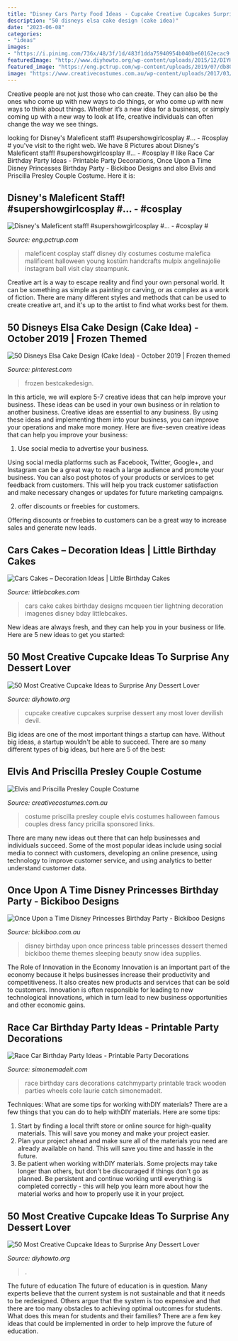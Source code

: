 ```yaml
---
title: "Disney Cars Party Food Ideas - Cupcake Creative Cupcakes Surprise Dessert Any Most Lover Devilish Devil"
description: "50 disneys elsa cake design (cake idea)"
date: "2023-06-08"
categories:
- "ideas"
images:
- "https://i.pinimg.com/736x/48/3f/1d/483f1dda75940954b040be60162ecac9.jpg"
featuredImage: "http://www.diyhowto.org/wp-content/uploads/2015/12/DIYHowto-50-Most-Creative-Cupcake-Ideas-to-Surprise-Any-Dessert-Lover43-600x783.jpg"
featured_image: "https://eng.pctrup.com/wp-content/uploads/2019/07/db80c6007fc1facf270f5fee7aa3ddd4.jpg"
image: "https://www.creativecostumes.com.au/wp-content/uploads/2017/03/elvis-couple-510x680.jpg"
---
```



Creative people are not just those who can create. They can also be the ones who come up with new ways to do things, or who come up with new ways to think about things. Whether it’s a new idea for a business, or simply coming up with a new way to look at life, creative individuals can often change the way we see things.

	

		
looking for Disney&#039;s Maleficent staff! #supershowgirlcosplay #... - #cosplay # you've visit to the right web. We have 8 Pictures about Disney&#039;s Maleficent staff! #supershowgirlcosplay #... - #cosplay # like Race Car Birthday Party Ideas - Printable Party Decorations, Once Upon a Time Disney Princesses Birthday Party - Bickiboo Designs and also Elvis and Priscilla Presley Couple Costume. Here it is:
		
    
## Disney&#039;s Maleficent Staff! #supershowgirlcosplay #... - #cosplay #

<img loading=lazy src="https://eng.pctrup.com/wp-content/uploads/2019/07/db80c6007fc1facf270f5fee7aa3ddd4.jpg" onerror="this.onerror=null;this.src='https://tse4.mm.bing.net/th?id=OIP.HkcOMzw10I8fIXNvI9ZenwHaHa&amp;pid=15.1';" alt="Disney&#039;s Maleficent staff! #supershowgirlcosplay #... - #cosplay #">

_Source: eng.pctrup.com_

>maleficent cosplay staff disney diy costumes costume malefica malificent halloween young kostüm handcrafts mulpix angelinajolie instagram ball visit clay steampunk. 

	

Creative art is a way to escape reality and find your own personal world. It can be something as simple as painting or carving, or as complex as a work of fiction. There are many different styles and methods that can be used to create creative art, and it's up to the artist to find what works best for them.

    
## 50 Disneys Elsa Cake Design (Cake Idea) - October 2019 | Frozen Themed

<img loading=lazy src="https://i.pinimg.com/736x/48/3f/1d/483f1dda75940954b040be60162ecac9.jpg" onerror="this.onerror=null;this.src='https://tse3.mm.bing.net/th?id=OIP.LfSTd-JbX_pQLpqs-QBOswHaKY&amp;pid=15.1';" alt="50 Disneys Elsa Cake Design (Cake Idea) - October 2019 | Frozen themed">

_Source: pinterest.com_

>frozen bestcakedesign. 

	

In this article, we will explore 5-7 creative ideas that can help improve your business. These ideas can be used in your own business or in relation to another business.
Creative ideas are essential to any business. By using these ideas and implementing them into your business, you can improve your operations and make more money. Here are five-seven creative ideas that can help you improve your business:
1. Use social media to advertise your business.

Using social media platforms such as Facebook, Twitter, Google+, and Instagram can be a great way to reach a large audience and promote your business. You can also post photos of your products or services to get feedback from customers. This will help you track customer satisfaction and make necessary changes or updates for future marketing campaigns.

2. offer discounts or freebies for customers.

Offering discounts or freebies to customers can be a great way to increase sales and generate new leads.

    
## Cars Cakes – Decoration Ideas | Little Birthday Cakes

<img loading=lazy src="http://www.littlebcakes.com/wp-content/uploads/2014/01/Cars-Cake.jpg" onerror="this.onerror=null;this.src='https://tse3.mm.bing.net/th?id=OIP.J_6_rZGyvndDZ3UwyPAmGwHaH2&amp;pid=15.1';" alt="Cars Cakes – Decoration Ideas | Little Birthday Cakes">

_Source: littlebcakes.com_

>cars cake cakes birthday designs mcqueen tier lightning decoration imagenes disney bday littlebcakes. 

	

New ideas are always fresh, and they can help you in your business or life. Here are 5 new ideas to get you started: 

    
## 50 Most Creative Cupcake Ideas To Surprise Any Dessert Lover

<img loading=lazy src="http://www.diyhowto.org/wp-content/uploads/2015/12/DIYHowto-50-Most-Creative-Cupcake-Ideas-to-Surprise-Any-Dessert-Lover50-600x740.jpg" onerror="this.onerror=null;this.src='https://tse3.mm.bing.net/th?id=OIP.TsgtorDIye3QhQ-kFzFNPgHaJI&amp;pid=15.1';" alt="50 Most Creative Cupcake Ideas to Surprise Any Dessert Lover">

_Source: diyhowto.org_

>cupcake creative cupcakes surprise dessert any most lover devilish devil. 

	

Big ideas are one of the most important things a startup can have. Without big ideas, a startup wouldn't be able to succeed. There are so many different types of big ideas, but here are 5 of the best: 

    
## Elvis And Priscilla Presley Couple Costume

<img loading=lazy src="https://www.creativecostumes.com.au/wp-content/uploads/2017/03/elvis-couple-510x680.jpg" onerror="this.onerror=null;this.src='https://tse1.mm.bing.net/th?id=OIP.xnfa0EzDFF-_2ruhGAC-jAHaJ4&amp;pid=15.1';" alt="Elvis and Priscilla Presley Couple Costume">

_Source: creativecostumes.com.au_

>costume priscilla presley couple elvis costumes halloween famous couples dress fancy pricilla sponsored links. 

	

There are many new ideas out there that can help businesses and individuals succeed. Some of the most popular ideas include using social media to connect with customers, developing an online presence, using technology to improve customer service, and using analytics to better understand customer data.

    
## Once Upon A Time Disney Princesses Birthday Party - Bickiboo Designs

<img loading=lazy src="http://cdn.shopify.com/s/files/1/0161/3068/files/291942_291014664251366_1229171552_n_grande.jpg?823" onerror="this.onerror=null;this.src='https://tse2.mm.bing.net/th?id=OIP.ZkqzhzzJxC71sVh_HyvctwHaE8&amp;pid=15.1';" alt="Once Upon a Time Disney Princesses Birthday Party - Bickiboo Designs">

_Source: bickiboo.com.au_

>disney birthday upon once princess table princesses dessert themed bickiboo theme themes sleeping beauty snow idea supplies. 

	

The Role of Innovation in the Economy
Innovation is an important part of the economy because it helps businesses increase their productivity and competitiveness. It also creates new products and services that can be sold to customers. Innovation is often responsible for leading to new technological innovations, which in turn lead to new business opportunities and other economic gains.

    
## Race Car Birthday Party Ideas - Printable Party Decorations

<img loading=lazy src="http://www.simonemadeit.com/wp-content/uploads/2012/04/dsc00333.jpg" onerror="this.onerror=null;this.src='https://tse3.mm.bing.net/th?id=OIP.pX5UxjLP2xvJGgJR6dycbAHaJ4&amp;pid=15.1';" alt="Race Car Birthday Party Ideas - Printable Party Decorations">

_Source: simonemadeit.com_

>race birthday cars decorations catchmyparty printable track wooden parties wheels cole laurie catch simonemadeit. 

	

Techniques: What are some tips for working withDIY materials?
There are a few things that you can do to help withDIY materials. Here are some tips: 
1. Start by finding a local thrift store or online source for high-quality materials. This will save you money and make your project easier. 
2. Plan your project ahead and make sure all of the materials you need are already available on hand. This will save you time and hassle in the future. 
3. Be patient when working withDIY materials. Some projects may take longer than others, but don't be discouraged if things don't go as planned. Be persistent and continue working until everything is completed correctly - this will help you learn more about how the material works and how to properly use it in your project.

    
## 50 Most Creative Cupcake Ideas To Surprise Any Dessert Lover

<img loading=lazy src="http://www.diyhowto.org/wp-content/uploads/2015/12/DIYHowto-50-Most-Creative-Cupcake-Ideas-to-Surprise-Any-Dessert-Lover43-600x783.jpg" onerror="this.onerror=null;this.src='https://tse1.mm.bing.net/th?id=OIP.EVIykIcYsoNkgqPgkN-QfwHaJq&amp;pid=15.1';" alt="50 Most Creative Cupcake Ideas to Surprise Any Dessert Lover">

_Source: diyhowto.org_

>. 

	

The future of education
The future of education is in question. Many experts believe that the current system is not sustainable and that it needs to be redesigned. Others argue that the system is too expensive and that there are too many obstacles to achieving optimal outcomes for students. What does this mean for students and their families?
There are a few key ideas that could be implemented in order to help improve the future of education.

